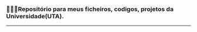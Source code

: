 <h3>👨🏽‍💻Repositório para meus ficheiros, codigos, projetos da Universidade(UTA).</h3>
<hr>
<img src"Logo/Logo.png">
